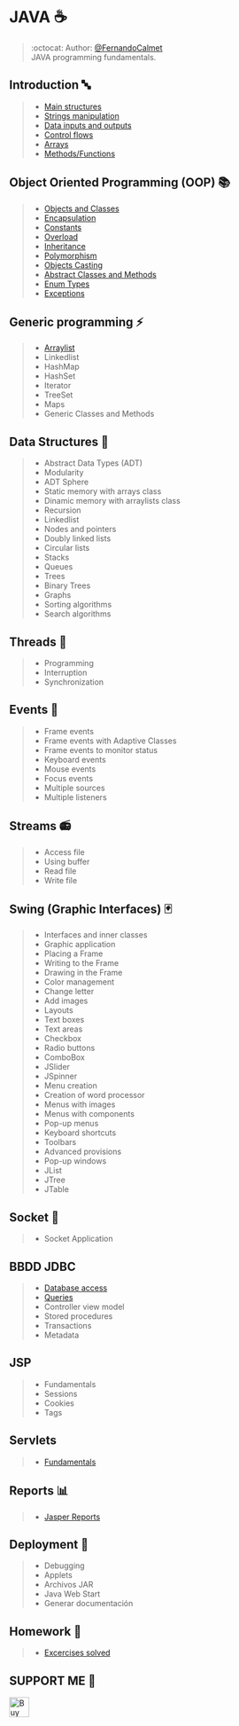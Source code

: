 # JAVA :coffee:
> :octocat: Author: [@FernandoCalmet](https://github.com/FernandoCalmet)  
JAVA programming fundamentals.
  
## Introduction :abc:
> - [Main structures](01-Introduccion/01_EstructurasPrincipales)
> - [Strings manipulation](01-Introduccion/02_ManipulacionCadenas)
> - [Data inputs and outputs](01-Introduccion/03_EntradasSalidasDatos)
> - [Control flows](01-Introduccion/04_FlujoControl)
> - [Arrays](01-Introduccion/05_Arreglos)
> - [Methods/Functions](01-Introduccion/06_Metodos)
  
## Object Oriented Programming (OOP) :books:
> - [Objects and Classes](02-POO/ClasesObjetos/src)
> - [Encapsulation](02-POO/Encapsulamiento/src)
> - [Constants](02-POO/Constantes/src)
> - [Overload](02-POO/Sobrecarga/src)
> - [Inheritance](02-POO/Herencia/src)
> - [Polymorphism](02-POO/Polimorfismo/src)
> - [Objects Casting](02-POO/CastingObjetos/src)
> - [Abstract Classes and Methods](02-POO/ClasesMetodosAbstractos/src)
> - [Enum Types](02-POO/TiposEnumerados/src)
> - [Exceptions](02-POO/Excepciones/src)
  
## Generic programming :zap:
> - [Arraylist](03-GenericProgramming/ArrayList)
> - Linkedlist
> - HashMap
> - HashSet
> - Iterator
> - TreeSet
> - Maps
> - Generic Classes and Methods

## Data Structures :bridge_at_night:
> - Abstract Data Types (ADT)
> - Modularity
> - ADT Sphere
> - Static memory with arrays class
> - Dinamic memory with arraylists class
> - Recursion
> - Linkedlist
> - Nodes and pointers
> - Doubly linked lists
> - Circular lists
> - Stacks
> - Queues
> - Trees
> - Binary Trees
> - Graphs
> - Sorting algorithms
> - Search algorithms
  
## Threads :traffic_light:
> - Programming
> - Interruption
> - Synchronization
  
## Events :tada:
> - Frame events
> - Frame events with Adaptive Classes
> - Frame events to monitor status
> - Keyboard events
> - Mouse events
> - Focus events
> - Multiple sources
> - Multiple listeners
  
## Streams :radio:
> - Access file
> - Using buffer
> - Read file
> - Write file
  
## Swing (Graphic Interfaces) :black_joker:
> - Interfaces and inner classes
> - Graphic application
> - Placing a Frame
> - Writing to the Frame
> - Drawing in the Frame
> - Color management
> - Change letter
> - Add images
> - Layouts
> - Text boxes
> - Text areas
> - Checkbox
> - Radio buttons
> - ComboBox
> - JSlider
> - JSpinner
> - Menu creation
> - Creation of word processor
> - Menus with images
> - Menus with components
> - Pop-up menus
> - Keyboard shortcuts
> - Toolbars
> - Advanced provisions
> - Pop-up windows
> - JList
> - JTree
> - JTable
  
## Socket :speech_balloon:
> - Socket Application
  
## BBDD JDBC
> - [Database access](09-BBDD-JDBC/BBDD_JDBC/src/Acceso)
> - [Queries](09-BBDD-JDBC/BBDD_JDBC/src/ConsultasPreparadas)
> - Controller view model
> - Stored procedures
> - Transactions
> - Metadata
  
## JSP
> - Fundamentals
> - Sessions
> - Cookies
> - Tags
  
## Servlets
> - [Fundamentals](11-Servlets)

## Reports :bar_chart:
> - [Jasper Reports](12-Reports)
  
## Deployment :rocket:
> - Debugging
> - Applets
> - Archivos JAR
> - Java Web Start
> - Generar documentación

## Homework :scroll:
> - [Excercises solved](00-Homeworks)
  
  
## SUPPORT ME :sparkling_heart:
<a href='https://ko-fi.com/fernandocalmet' target='_blank'>
  <img height='36' style='border:0px;height:36px;' src='https://az743702.vo.msecnd.net/cdn/kofi3.png?v=2' border='0' alt='Buy Me a Coffee at ko-fi.com' />
</a>